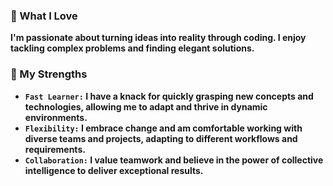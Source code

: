 
### 🚀 What I Love
**I'm passionate about turning ideas into reality through coding. I enjoy tackling complex problems and finding elegant solutions.**

### 💪 My Strengths
- **`Fast Learner:` I have a knack for quickly grasping new concepts and technologies, allowing me to adapt and thrive in dynamic environments.**  
- **`Flexibility:` I embrace change and am comfortable working with diverse teams and projects, adapting to different workflows and requirements.**  
- **`Collaboration:` I value teamwork and believe in the power of collective intelligence to deliver exceptional results.**  
